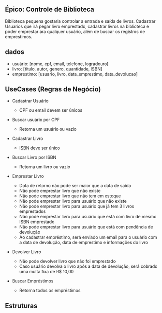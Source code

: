 ## Épico: Controle de Biblioteca

Biblioteca pequena gostaria controlar a entrada e saída de livros.
Cadastrar Usuarios que irá pegar livro emprestado, cadastrar livros na biblioteca e poder emprestar ára qualquer usuário, além de buscar os registros de emprestimos.

## dados

- usuário: [nome, cpf, email, telefone, logradouro]
- livro: [titulo, autor, genero, quantidade, ISBN]
- emprestimo: [usuario, livro, data_emprestimo, data_devolucao]

## UseCases (Regras de Negócio)

- Cadastrar Usuário

  - CPF ou email devem ser únicos

- Buscar usuário por CPF

  - Retorna um usuário ou vazio

- Cadastrar Livro

  - ISBN deve ser único

- Buscar Livro por ISBN

  - Retorna um livro ou vazio

- Emprestar Livro

  - Data de retorno não pode ser maior que a data de saída
  - Não pode emprestar livro que não existe
  - Não pode emprestar livro que não tem em estoque
  - Não pode emprestar livro para usuário que não existe
  - Não pode emprestar livro para usuário que já tem 3 livros emprestados
  - Não pode emprestar livro para usuário que está com livro de mesmo ISBN emprestado
  - Não pode emprestar livro para usuário que está com pendência de devolução
  - Ao cadastrar empréstimo, será enviado um email para o usuário com a data de devolução, data de emprestimo e informações do livro

- Devolver Livro

  - Não pode devolver livro que não foi emprestado
  - Caso usuário devolva o livro após a data de devolução, será cobrado uma multa fixa de R$ 10,00

- Buscar Empréstimos
  - Retorna todos os empréstimos

## Estruturas
